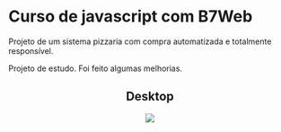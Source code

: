 # Curso de javascript com B7Web

Projeto de um sistema pizzaria com compra automatizada e
totalmente responsível.

Projeto de estudo. Foi feito algumas melhorias.

<div align ="center">
  <h2>Desktop</h2>
  <img = src= "https://user-images.githubusercontent.com/49048624/153761922-3af499f0-c1e8-40b3-8db1-fe3ec440f7ce.png">
</div>
